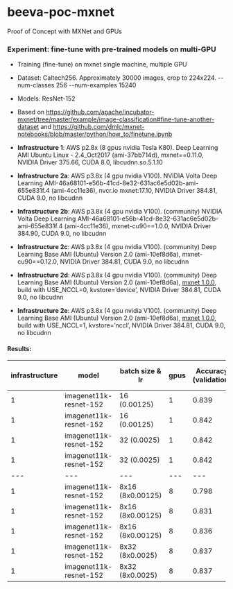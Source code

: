 # beeva-poc-mxnet
Proof of Concept with MXNet and GPUs

### Experiment: fine-tune with pre-trained models on multi-GPU

* Training (fine-tune) on mxnet single machine, multiple GPU
* Dataset: Caltech256. Approximately 30000 images, crop to 224x224. --num-classes 256 --num-examples 15240
* Models: ResNet-152

* Based on https://github.com/apache/incubator-mxnet/tree/master/example/image-classification#fine-tune-another-dataset and https://github.com/dmlc/mxnet-notebooks/blob/master/python/how_to/finetune.ipynb

* **Infrastructure 1**: AWS p2.8x (8 gpus nvidia Tesla K80). Deep Learning AMI Ubuntu Linux - 2.4_Oct2017 (ami-37bb714d), mxnet==0.11.0, NVIDIA Driver 375.66, CUDA 8.0, libcudnn.so.5.1.10

* **Infrastructure 2a**: AWS p3.8x (4 gpu nvidia V100). NVIDIA Volta Deep Learning AMI-46a68101-e56b-41cd-8e32-631ac6e5d02b-ami-655e831f.4 (ami-4cc11e36), nvcr.io mxnet:17.10, NVIDIA Driver 384.81, CUDA 9.0, no libcudnn

* **Infrastructure 2b**: AWS p3.8x (4 gpu nvidia V100). (community) NVIDIA Volta Deep Learning AMI-46a68101-e56b-41cd-8e32-631ac6e5d02b-ami-655e831f.4 (ami-4cc11e36), mxnet-cu90==1.0.0, NVIDIA Driver 384.90, CUDA 9.0, no libcudnn

* **Infrastructure 2c**: AWS p3.8x (4 gpu nvidia V100). (community) Deep Learning Base AMI (Ubuntu) Version 2.0 (ami-10ef8d6a), mxnet-cu90==0.12.0, NVIDIA Driver 384.81, CUDA 9.0, no libcudnn

* **Infrastructure 2d**: AWS p3.8x (4 gpu nvidia V100). (community) Deep Learning Base AMI (Ubuntu) Version 2.0 (ami-10ef8d6a), [mxnet 1.0.0](https://github.com/apache/incubator-mxnet/releases/tag/1.0.0), build with USE_NCCL=0, kvstore=’device’, NVIDIA Driver 384.81, CUDA 9.0, no libcudnn

* **Infrastructure 2e**: AWS p3.8x (4 gpu nvidia V100). (community) Deep Learning Base AMI (Ubuntu) Version 2.0 (ami-10ef8d6a), [mxnet 1.0.0](https://github.com/apache/incubator-mxnet/releases/tag/1.0.0), build with USE_NCCL=1, kvstore=’nccl’, NVIDIA Driver 384.81, CUDA 9.0, no libcudnn



#### Results:

| infrastructure | model | batch size & lr | gpus | Accuracy (validation) | Epochs | Training time (s/epoch) | Throughput (samples/s) | GPU Utilization
| --- | --- | --- | --- | --- | --- | --- | --- | ---
| 1 | imagenet11k-resnet-152 | 16 (0.00125) | 1 | 0.839 | 1 |  | 18.9 | 
| 1 | imagenet11k-resnet-152 | 16 (0.00125) | 1 | 0.842 | 1 |  | 18.9 | 
| 1 | imagenet11k-resnet-152 | 32 (0.0025) | 1 | 0.842 | 1 |  | 19.8 | 
| 1 | imagenet11k-resnet-152 | 32 (0.0025) | 1 | 0.842 | 1 |  | 19.8 | 
| --- | --- | --- | --- | --- | --- | --- | --- | ---
| 1 | imagenet11k-resnet-152 | 8x16 (8x0.00125) | 8 | 0.798 | 1 |  | 152 | 
| 1 | imagenet11k-resnet-152 | 8x16 (8x0.00125) | 8 | 0.831 | 1 |  | 151 |
| 1 | imagenet11k-resnet-152 | 8x16 (8x0.00125) | 8 | 0.836 | 1 |  | 151 |
| 1 | imagenet11k-resnet-152 | 8x32 (8x0.0025) | 8 | 0.837 | 1 |  | 158 | 
| 1 | imagenet11k-resnet-152 | 8x32 (8x0.0025) | 8 | 0.837 | 1 |  | 157 |





